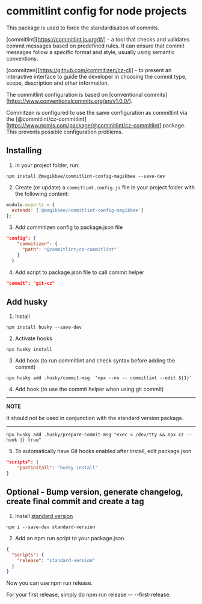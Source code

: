 # commitlint config for node projects

This package is used to force the standardisation of commits. 

[commitlint][https://commitlint.js.org/#/]  - a tool that checks and validates commit messages based on predefined rules. It can ensure that commit messages follow a specific format and style, usually using semantic conventions.

[commitzen][https://github.com/commitizen/cz-cli] - to present an interactive interface to guide the developer in choosing the commit type, scope, description and other information.

The commitlint configuration is based on [conventional commits][https://www.conventionalcommits.org/en/v1.0.0/].

Commitzen is configured to use the same configuration as commitlint via the [@commitlint/cz-commitlint][https://www.npmjs.com/package/@commitlint/cz-commitlint] package. This prevents possible configuration problems.

## Installing

1. In your project folder, run:

```
npm install @magikbee/commitlint-config-magikbee --save-dev
```

2. Create (or update) a `commitlint.config.js` file in your project folder with the following content:

```js
module.exports = {
  extends: ['@magikbee/commitlint-config-magikbee']
};
```

3. Add commitizen config to package.json file

```json
"config": {
    "commitizen": {
      "path": "@commitlint/cz-commitlint"
    }
  }
```

4. Add script to package.json file to call commit helper

```json
"commit": "git-cz"
```

## Add husky

1. Install

```
npm install husky --save-dev
```

2. Activate hooks

```
npx husky install
```

3. Add hook (to run commitlint and check syntax before adding the commit)

```
npx husky add .husky/commit-msg  'npx --no -- commitlint --edit ${1}'
```

4. Add hook (to use the commit helper when using git commit)

---
**NOTE**

It should not be used in conjunction with the standard version package.

---

```
npx husky add .husky/prepare-commit-msg "exec < /dev/tty && npx cz --hook || true"
```

5. To automatically have Git hooks enabled after install, edit package.json

```json
"scripts": {
    "postinstall": "husky install"
}
```

## Optional - Bump version, generate changelog, create final commit and create a tag 

1. Install [standard version](https://github.com/conventional-changelog/standard-version)

```
npm i --save-dev standard-version
```

2. Add an npm run script to your package.json

```json
{
  "scripts": {
    "release": "standard-version"
  }
}
```

Now you can use npm run release.

For your first release, simply do npm run release -- --first-release.

